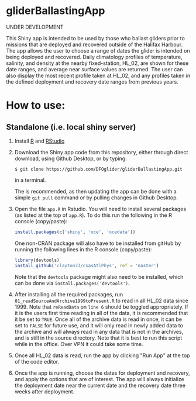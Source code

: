 # gliderBallastingApp


UNDER DEVELOPMENT

This Shiny app is intended to be used by those who ballast gliders prior to missions that are
deployed and recovered outside of the Halifax Harbour. The app allows the user to choose a range 
of dates the glider is intended on being deployed and recovered. Daily climatology profiles of 
temperature, salinity, and density at the nearby fixed-station, HL_02, are shown for these date 
ranges, and average near surface values are returned. The user can also display the most recent 
profile taken at HL_02,  and any profiles taken in the defined deployment and recovery date ranges 
from previous years.

# How to use:

## Standalone (i.e. local shiny server)

1. Install [R](www.r-project.org) and [RStudio](www.rstudio.com)

2. Download the Shiny app code from this repository, either through
   direct download, using Github Desktop, or by typing:
   ```
   $ git clone https://github.com/DFOglider/gliderBallastingApp.git
   ```
   in a terminal.

   The is recommended, as then updating the app can be done
   with a simple `git pull` command or by pulling changes in Github Desktop.

3. Open the file `app.R` in Rstudio. You will need to install several packages (as listed at the
   top of `app.R`). To do this run the following in the R console (copy/paste):
   ```r
   install.packages(c('shiny', 'oce', 'ocedata'))
   ```
   One non-CRAN package will also have to be installed from gitHub by running the following lines
   in the R console (copy/paste):
   ```r
   library(devtools)
   install_github('clayton33/csasAtlPhys', ref = 'master')
   ```
   Note that the `devtools` package might also need to be installed, which can be done via 
   `install.packages('devtools')`.
   
4. After installing all the required packages, run `01_readSourceAndArchive1999toPresent.R` to read in
   all HL_02 data since 1999. Note that `reReadData` on `line 6` should be toggled appropriately. If it 
   is the users first time reading in all of the data, it is recommended that it be set to `TRUE`. Once all
   of the archive data is read in once, it can be set to `FALSE` for future use, and it will only read in 
   newly added data to the archive and will always read in any data that is not in the archives, and is 
   still in the source directory. Note that it is best to run this script while in the office. Over VPN
   it could take some time.
   
5. Once all HL_02 data is read, run the app by clicking "Run App" at the top of the code editor.

5. Once the app is running, choose the dates for deployment and recovery, and apply the options that are of interest.     The app will always initialize the deployment date near the current date and the recovery date three weeks after       deployment.
 